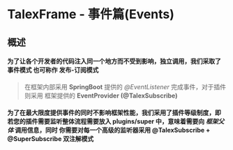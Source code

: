 # TalexFrame - 事件篇(Events)

## 概述

#### 为了让各个开发者的代码注入同一个地方而不受到影响，独立调用，我们采取了 事件模式 也可称作 **发布-订阅模式** 

> 在框架内部采用 **SpringBoot** 提供的 *@EventListener* 完成事件，对于插件则采用 框架提供的 **EventProvider (@TalexSubscribe)**

#### 为了在最大限度提供事件的同时不影响框架性能，我们采用了插件等级制度，即 若您的插件需要监听整体流程需要放入 **plugins/super** 中，意味着需要向 *框架父体* 调用信息，同时 你需要对每一个高级的监听器采用 **@TalexSubscribe + @SuperSubscribe** 双注解模式

